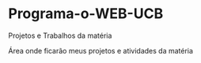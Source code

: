 # Programa-o-WEB-UCB
Projetos e Trabalhos da matéria

Área onde ficarão meus projetos e atividades da matéria
